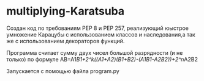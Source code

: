 # multiplying-Karatsuba

Создан код по требованиям PEP 8 и PEP 257, реализующий юыстрое умножение Карацубы с использованием классов и наследования,а так же с использованием декораторов функций.

Программа считает сумму двух чисел большой разрядности (и не только) по формуле АВ=А1*B1+2^k((A1+A2)(B1+B2)-(A1B1-A2B2))+2^n*A2B2

Запускается с помощью файла program.py
